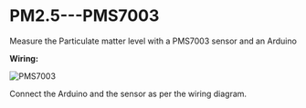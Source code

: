 # PM2.5---PMS7003
Measure the Particulate matter level with a PMS7003 sensor and an Arduino

**Wiring:**

![PMS7003](https://user-images.githubusercontent.com/96729158/147498673-238b31cd-9713-4684-9d6d-33fd92b32af4.png)

Connect the Arduino and the sensor as per the wiring diagram. 
